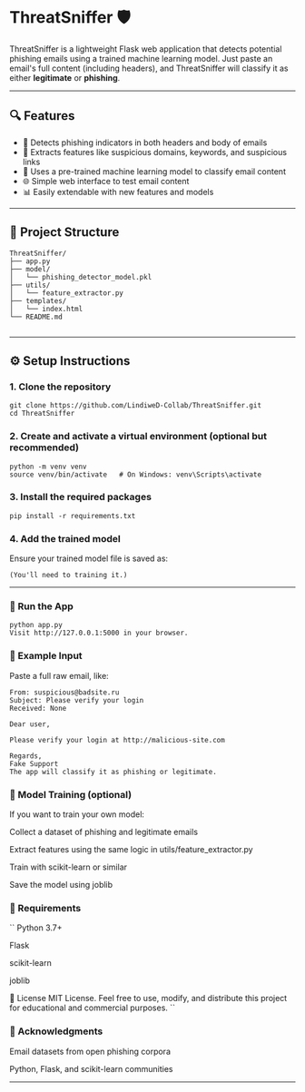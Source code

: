 # ThreatSniffer 🛡️

ThreatSniffer is a lightweight Flask web application that detects potential phishing emails using a trained machine learning model. Just paste an email's full content (including headers), and ThreatSniffer will classify it as either **legitimate** or **phishing**.

---

## 🔍 Features

- 🚨 Detects phishing indicators in both headers and body of emails
- 🔬 Extracts features like suspicious domains, keywords, and suspicious links
- 🧠 Uses a pre-trained machine learning model to classify email content
- 🌐 Simple web interface to test email content
- 📊 Easily extendable with new features and models

---

## 📁 Project Structure
```
ThreatSniffer/
├── app.py                      
├── model/
│   └── phishing_detector_model.pkl  
├── utils/
│   └── feature_extractor.py    
├── templates/
│   └── index.html              
└── README.md                   


```
---

## ⚙️ Setup Instructions

### 1. Clone the repository

```
git clone https://github.com/LindiweD-Collab/ThreatSniffer.git
cd ThreatSniffer
```

### 2. Create and activate a virtual environment (optional but recommended)
```
python -m venv venv
source venv/bin/activate   # On Windows: venv\Scripts\activate
```

### 3. Install the required packages
```
pip install -r requirements.txt
```

### 4. Add the trained model
Ensure your trained model file is saved as:

```model/phishing_detector_model.pkl
(You'll need to training it.)
```

---

### 🚀 Run the App
```
python app.py
Visit http://127.0.0.1:5000 in your browser.
```

### 🧪 Example Input
Paste a full raw email, like:

```
From: suspicious@badsite.ru
Subject: Please verify your login
Received: None

Dear user,

Please verify your login at http://malicious-site.com

Regards,
Fake Support
The app will classify it as phishing or legitimate.
```

### 🧠 Model Training (optional)
If you want to train your own model:

Collect a dataset of phishing and legitimate emails

Extract features using the same logic in utils/feature_extractor.py

Train with scikit-learn or similar

Save the model using joblib

### 📌 Requirements
``
Python 3.7+

Flask

scikit-learn

joblib

📄 License
MIT License. Feel free to use, modify, and distribute this project for educational and commercial purposes.
``

### 🙌 Acknowledgments
Email datasets from open phishing corpora

Python, Flask, and scikit-learn communities



---








